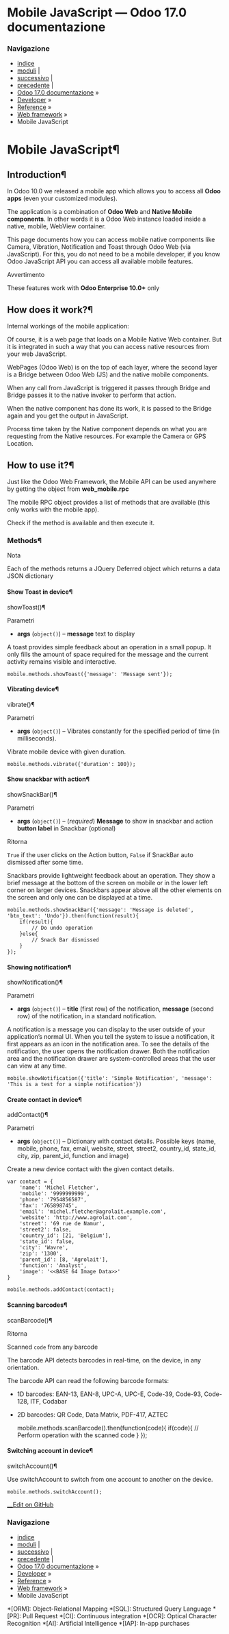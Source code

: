 # Mobile JavaScript — Odoo 17.0 documentazione

### Navigazione

  * [indice](../../../genindex.html "Indice generale")
  * [moduli](../../../py-modindex.html "Indice del modulo Python") |
  * [successivo](qweb.html "QWeb Templates") |
  * [precedente](javascript_reference.html "Javascript Reference") |
  * [Odoo 17.0 documentazione](../../../index-2.html) »
  * [Developer](../../../developer.html) »
  * [Reference](../../reference.html) »
  * [Web framework](../frontend.html) »
  * Mobile JavaScript



# Mobile JavaScript¶

## Introduction¶

In Odoo 10.0 we released a mobile app which allows you to access all **Odoo apps** (even your customized modules).

The application is a combination of **Odoo Web** and **Native Mobile components**. In other words it is a Odoo Web instance loaded inside a native, mobile, WebView container.

This page documents how you can access mobile native components like Camera, Vibration, Notification and Toast through Odoo Web (via JavaScript). For this, you do not need to be a mobile developer, if you know Odoo JavaScript API you can access all available mobile features.

Avvertimento

These features work with **Odoo Enterprise 10.0+** only

## How does it work?¶

Internal workings of the mobile application:

Of course, it is a web page that loads on a Mobile Native Web container. But it is integrated in such a way that you can access native resources from your web JavaScript.

WebPages (Odoo Web) is on the top of each layer, where the second layer is a Bridge between Odoo Web (JS) and the native mobile components.

When any call from JavaScript is triggered it passes through Bridge and Bridge passes it to the native invoker to perform that action.

When the native component has done its work, it is passed to the Bridge again and you get the output in JavaScript.

Process time taken by the Native component depends on what you are requesting from the Native resources. For example the Camera or GPS Location.

## How to use it?¶

Just like the Odoo Web Framework, the Mobile API can be used anywhere by getting the object from **web_mobile.rpc**

The mobile RPC object provides a list of methods that are available (this only works with the mobile app).

Check if the method is available and then execute it.

### Methods¶

Nota

Each of the methods returns a JQuery Deferred object which returns a data JSON dictionary

#### Show Toast in device¶

showToast()¶
    

Parametri
    

  * **args** (`object()`) – **message** text to display




A toast provides simple feedback about an operation in a small popup. It only fills the amount of space required for the message and the current activity remains visible and interactive.
    
    
    mobile.methods.showToast({'message': 'Message sent'});
    

#### Vibrating device¶

vibrate()¶
    

Parametri
    

  * **args** (`object()`) – Vibrates constantly for the specified period of time (in milliseconds).




Vibrate mobile device with given duration.
    
    
    mobile.methods.vibrate({'duration': 100});
    

#### Show snackbar with action¶

showSnackBar()¶
    

Parametri
    

  * **args** (`object()`) – (_required_) **Message** to show in snackbar and action **button label** in Snackbar (optional)



Ritorna
    

`True` if the user clicks on the Action button, `False` if SnackBar auto dismissed after some time.

Snackbars provide lightweight feedback about an operation. They show a brief message at the bottom of the screen on mobile or in the lower left corner on larger devices. Snackbars appear above all the other elements on the screen and only one can be displayed at a time.
    
    
    mobile.methods.showSnackBar({'message': 'Message is deleted', 'btn_text': 'Undo'}).then(function(result){
        if(result){
            // Do undo operation
        }else{
            // Snack Bar dismissed
        }
    });
    

#### Showing notification¶

showNotification()¶
    

Parametri
    

  * **args** (`object()`) – **title** (first row) of the notification, **message** (second row) of the notification, in a standard notification.




A notification is a message you can display to the user outside of your application’s normal UI. When you tell the system to issue a notification, it first appears as an icon in the notification area. To see the details of the notification, the user opens the notification drawer. Both the notification area and the notification drawer are system-controlled areas that the user can view at any time.
    
    
    mobile.showNotification({'title': 'Simple Notification', 'message': 'This is a test for a simple notification'})
    

#### Create contact in device¶

addContact()¶
    

Parametri
    

  * **args** (`object()`) – Dictionary with contact details. Possible keys (name, mobile, phone, fax, email, website, street, street2, country_id, state_id, city, zip, parent_id, function and image)




Create a new device contact with the given contact details.
    
    
    var contact = {
        'name': 'Michel Fletcher',
        'mobile': '9999999999',
        'phone': '7954856587',
        'fax': '765898745',
        'email': 'michel.fletcher@agrolait.example.com',
        'website': 'http://www.agrolait.com',
        'street': '69 rue de Namur',
        'street2': false,
        'country_id': [21, 'Belgium'],
        'state_id': false,
        'city': 'Wavre',
        'zip': '1300',
        'parent_id': [8, 'Agrolait'],
        'function': 'Analyst',
        'image': '<<BASE 64 Image Data>>'
    }
    
    mobile.methods.addContact(contact);
    

#### Scanning barcodes¶

scanBarcode()¶
    

Ritorna
    

Scanned `code` from any barcode

The barcode API detects barcodes in real-time, on the device, in any orientation.

The barcode API can read the following barcode formats:

  * 1D barcodes: EAN-13, EAN-8, UPC-A, UPC-E, Code-39, Code-93, Code-128, ITF, Codabar

  * 2D barcodes: QR Code, Data Matrix, PDF-417, AZTEC



    
    
    mobile.methods.scanBarcode().then(function(code){
        if(code){
            // Perform operation with the scanned code
        }
    });
    

#### Switching account in device¶

switchAccount()¶
    

Use switchAccount to switch from one account to another on the device.
    
    
    mobile.methods.switchAccount();
    

[ __Edit on GitHub](https://github.com/odoo/documentation/edit/17.0/content/developer/reference/frontend/mobile.rst)

### Navigazione

  * [indice](../../../genindex.html "Indice generale")
  * [moduli](../../../py-modindex.html "Indice del modulo Python") |
  * [successivo](qweb.html "QWeb Templates") |
  * [precedente](javascript_reference.html "Javascript Reference") |
  * [Odoo 17.0 documentazione](../../../index-2.html) »
  * [Developer](../../../developer.html) »
  * [Reference](../../reference.html) »
  * [Web framework](../frontend.html) »
  * Mobile JavaScript


  *[ORM]: Object-Relational Mapping
  *[SQL]: Structured Query Language
  *[PR]: Pull Request
  *[CI]: Continuous integration
  *[OCR]: Optical Character Recognition
  *[AI]: Artificial Intelligence
  *[IAP]: In-app purchases